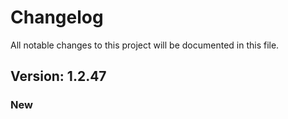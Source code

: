 # Changelog

All notable changes to this project will be documented in this file.

## Version: 1.2.47

### New



